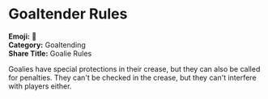 # Goaltender Rules

**Emoji:** 🥽  
**Category:** Goaltending  
**Share Title:** Goalie Rules

Goalies have special protections in their crease, but they can also be called for penalties. They can't be checked in the crease, but they can't interfere with players either.
